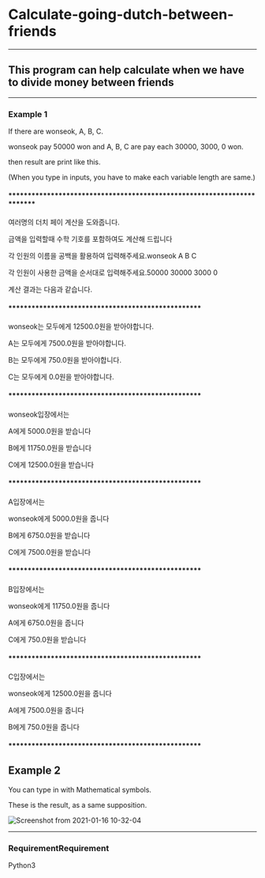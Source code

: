 # Calculate-going-dutch-between-friends
***********************************************************************
## This program can help calculate when we have to divide money between friends
***********************************************************************
### Example 1

If there are wonseok, A, B, C.

wonseok pay 50000 won and A, B, C are pay each 30000, 3000, 0 won.

then result are print like this.

(When you type in inputs, you have to make each variable length are same.)

#### ***********************************************************************
여러명의 더치 페이 계산을 도와줍니다.

금액을 입력할때 수학 기호를 포함하여도 계산해 드립니다

각 인원의 이름을 공백을 활용하여 입력해주세요.wonseok A B C

각 인원이 사용한 금액을 순서대로 입력해주세요.50000 30000 3000 0

계산 결과는 다음과 같습니다.
#### **************************************************
wonseok는 모두에게 12500.0원을 받아야합니다.

A는 모두에게 7500.0원을 받아야합니다.

B는 모두에게 750.0원을 받아야합니다.

C는 모두에게 0.0원을 받아야합니다.
#### **************************************************
wonseok입장에서는 

A에게 5000.0원을 받습니다

B에게 11750.0원을 받습니다

C에게 12500.0원을 받습니다
#### **************************************************
A입장에서는 

wonseok에게 5000.0원을 줍니다

B에게 6750.0원을 받습니다

C에게 7500.0원을 받습니다
#### **************************************************
B입장에서는 

wonseok에게 11750.0원을 줍니다

A에게 6750.0원을 줍니다

C에게 750.0원을 받습니다
#### **************************************************
C입장에서는 

wonseok에게 12500.0원을 줍니다

A에게 7500.0원을 줍니다

B에게 750.0원을 줍니다
#### **************************************************

## Example 2

You can type in with Mathematical symbols.

These is the result, as a same supposition. 

![Screenshot from 2021-01-16 10-32-04](https://user-images.githubusercontent.com/77234845/104793495-3ba9a400-57e6-11eb-8ece-43c12bfe0fc6.png)

***********************************************************************
### RequirementRequirement

Python3

